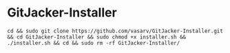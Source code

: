 # GitJacker-Installer

    cd && sudo git clone https://github.com/vasarv/GitJacker-Installer.git && cd GitJacker-Installer && sudo chmod +x installer.sh && ./installer.sh && cd && sudo rm -rf GitJacker-Installer/
